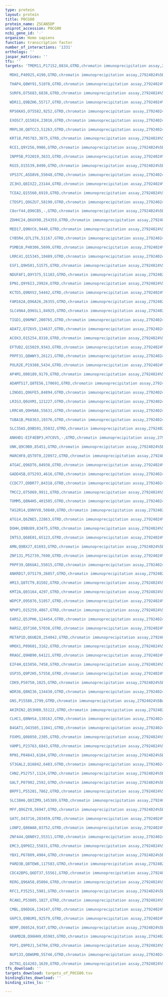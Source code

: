 ```yaml
---
type: protein
layout: protein
title: P0CG00
protein_name: ZSCAN5DP
uniprot_accession: P0CG00
ncbi_gene_id: '-'
organism: Homo sapiens
function: transcription factor
number_of_interactions: '1331'
orthologs: ''
jaspar_matrices: ''
tfs: ''
targets: 'TMEM11,P17152,8834,GTRD,chromatin immunoprecipitation assay,27924024%5Buid%5D,No

  MDH1,P40925,4190,GTRD,chromatin immunoprecipitation assay,27924024%5Buid%5D,No

  THAP4,Q8WY91,51078,GTRD,chromatin immunoprecipitation assay,27924024%5Buid%5D,No

  SURF6,O75683,6838,GTRD,chromatin immunoprecipitation assay,27924024%5Buid%5D,No

  WDR11,Q9BZH6,55717,GTRD,chromatin immunoprecipitation assay,27924024%5Buid%5D,No

  RPS6KA5,O75582,9252,GTRD,chromatin immunoprecipitation assay,27924024%5Buid%5D,No

  EXOSC7,Q15024,23016,GTRD,chromatin immunoprecipitation assay,27924024%5Buid%5D,No

  MRPL30,Q8TCC3,51263,GTRD,chromatin immunoprecipitation assay,27924024%5Buid%5D,No

  KRT18,P05783,3875,GTRD,chromatin immunoprecipitation assay,27924024%5Buid%5D,No

  RCE1,Q9Y256,9986,GTRD,chromatin immunoprecipitation assay,27924024%5Buid%5D,No

  INPP5B,P32019,3633,GTRD,chromatin immunoprecipitation assay,27924024%5Buid%5D,No

  RGS5,O15539,8490,GTRD,chromatin immunoprecipitation assay,27924024%5Buid%5D,No

  VPS37C,A5D8V6,55048,GTRD,chromatin immunoprecipitation assay,27924024%5Buid%5D,No

  ZC3H3,Q8IXZ2,23144,GTRD,chromatin immunoprecipitation assay,27924024%5Buid%5D,No

  TCEA2,Q15560,6919,GTRD,chromatin immunoprecipitation assay,27924024%5Buid%5D,No

  CTDSP1,Q9GZU7,58190,GTRD,chromatin immunoprecipitation assay,27924024%5Buid%5D,No

  C8orf44,Q96CB5,-,GTRD,chromatin immunoprecipitation assay,27924024%5Buid%5D,No

  ZDHHC24,Q6UX98,254359,GTRD,chromatin immunoprecipitation assay,27924024%5Buid%5D,No

  MED17,Q9NVC6,9440,GTRD,chromatin immunoprecipitation assay,27924024%5Buid%5D,No

  CYB5R4,Q7L1T6,51167,GTRD,chromatin immunoprecipitation assay,27924024%5Buid%5D,No

  PSMB10,P40306,5699,GTRD,chromatin immunoprecipitation assay,27924024%5Buid%5D,No

  LRRC41,Q15345,10489,GTRD,chromatin immunoprecipitation assay,27924024%5Buid%5D,No

  ESF1,Q9H501,51575,GTRD,chromatin immunoprecipitation assay,27924024%5Buid%5D,No

  NDUFAF1,Q9Y375,51103,GTRD,chromatin immunoprecipitation assay,27924024%5Buid%5D,No

  EPN1,Q9Y6I3,29924,GTRD,chromatin immunoprecipitation assay,27924024%5Buid%5D,No

  KCTD5,Q9NXV2,54442,GTRD,chromatin immunoprecipitation assay,27924024%5Buid%5D,No

  FAM162A,Q96A26,26355,GTRD,chromatin immunoprecipitation assay,27924024%5Buid%5D,No

  SLC49A4,Q96SL1,84925,GTRD,chromatin immunoprecipitation assay,27924024%5Buid%5D,No

  TIGD1,Q96MW7,200765,GTRD,chromatin immunoprecipitation assay,27924024%5Buid%5D,No

  ADAT2,Q7Z6V5,134637,GTRD,chromatin immunoprecipitation assay,27924024%5Buid%5D,No

  ACOX3,O15254,8310,GTRD,chromatin immunoprecipitation assay,27924024%5Buid%5D,No

  EFTUD2,Q15029,9343,GTRD,chromatin immunoprecipitation assay,27924024%5Buid%5D,No

  PRPF31,Q8WWY3,26121,GTRD,chromatin immunoprecipitation assay,27924024%5Buid%5D,No

  POLR2E,P19388,5434,GTRD,chromatin immunoprecipitation assay,27924024%5Buid%5D,No

  AP4M1,O00189,9179,GTRD,chromatin immunoprecipitation assay,27924024%5Buid%5D,No

  ADAMTS17,Q8TE56,170691,GTRD,chromatin immunoprecipitation assay,27924024%5Buid%5D,No

  LINGO1,Q96FE5,84894,GTRD,chromatin immunoprecipitation assay,27924024%5Buid%5D,No

  LRIG3,Q6UXM1,121227,GTRD,chromatin immunoprecipitation assay,27924024%5Buid%5D,No

  LRRC40,Q9H9A6,55631,GTRD,chromatin immunoprecipitation assay,27924024%5Buid%5D,No

  TUBA1B,P68363,10376,GTRD,chromatin immunoprecipitation assay,27924024%5Buid%5D,No

  SLC35A5,Q9BS91,55032,GTRD,chromatin immunoprecipitation assay,27924024%5Buid%5D,No

  ANKHD1-EIF4EBP3,H7C0V5,-,GTRD,chromatin immunoprecipitation assay,27924024%5Buid%5D,No

  UNK,Q9C0B0,85451,GTRD,chromatin immunoprecipitation assay,27924024%5Buid%5D,No

  MARCHF8,Q5T0T0,220972,GTRD,chromatin immunoprecipitation assay,27924024%5Buid%5D,No

  ATG4C,Q96DT6,84938,GTRD,chromatin immunoprecipitation assay,27924024%5Buid%5D,No

  GADD45B,O75293,4616,GTRD,chromatin immunoprecipitation assay,27924024%5Buid%5D,No

  CCDC77,Q9BR77,84318,GTRD,chromatin immunoprecipitation assay,27924024%5Buid%5D,No

  TMCC2,O75069,9911,GTRD,chromatin immunoprecipitation assay,27924024%5Buid%5D,No

  TOMM5,Q8N4H5,401505,GTRD,chromatin immunoprecipitation assay,27924024%5Buid%5D,No

  TAS2R14,Q9NYV8,50840,GTRD,chromatin immunoprecipitation assay,27924024%5Buid%5D,No

  ATG14,Q6ZNE5,22863,GTRD,chromatin immunoprecipitation assay,27924024%5Buid%5D,No

  DOHH,Q9BU89,83475,GTRD,chromatin immunoprecipitation assay,27924024%5Buid%5D,No

  INTS3,Q68E01,65123,GTRD,chromatin immunoprecipitation assay,27924024%5Buid%5D,No

  AMN,Q9BXJ7,81693,GTRD,chromatin immunoprecipitation assay,27924024%5Buid%5D,No

  ZNF131,P52739,7690,GTRD,chromatin immunoprecipitation assay,27924024%5Buid%5D,No

  PRPF39,Q86UA1,55015,GTRD,chromatin immunoprecipitation assay,27924024%5Buid%5D,No

  ANKRD17,O75179,26057,GTRD,chromatin immunoprecipitation assay,27924024%5Buid%5D,No

  HM13,Q8TCT9,81502,GTRD,chromatin immunoprecipitation assay,27924024%5Buid%5D,No

  KMT2A,Q03164,4297,GTRD,chromatin immunoprecipitation assay,27924024%5Buid%5D,No

  WDPCP,O95876,51057,GTRD,chromatin immunoprecipitation assay,27924024%5Buid%5D,No

  NPHP1,O15259,4867,GTRD,chromatin immunoprecipitation assay,27924024%5Buid%5D,No

  EARS2,Q5JPH6,124454,GTRD,chromatin immunoprecipitation assay,27924024%5Buid%5D,No

  RARS2,Q5T160,57038,GTRD,chromatin immunoprecipitation assay,27924024%5Buid%5D,No

  METAP1D,Q6UB28,254042,GTRD,chromatin immunoprecipitation assay,27924024%5Buid%5D,No

  HMOX1,P09601,3162,GTRD,chromatin immunoprecipitation assay,27924024%5Buid%5D,No

  RRAGC,Q9HB90,64121,GTRD,chromatin immunoprecipitation assay,27924024%5Buid%5D,No

  EIF4H,Q15056,7458,GTRD,chromatin immunoprecipitation assay,27924024%5Buid%5D,No

  USP35,Q9P2H5,57558,GTRD,chromatin immunoprecipitation assay,27924024%5Buid%5D,No

  CDK9,P50750,1025,GTRD,chromatin immunoprecipitation assay,27924024%5Buid%5D,No

  WDR36,Q8NI36,134430,GTRD,chromatin immunoprecipitation assay,27924024%5Buid%5D,No

  GNS,P15586,2799,GTRD,chromatin immunoprecipitation assay,27924024%5Buid%5D,No

  AKIRIN2,Q53H80,55122,GTRD,chromatin immunoprecipitation assay,27924024%5Buid%5D,No

  CLHC1,Q8NHS4,130162,GTRD,chromatin immunoprecipitation assay,27924024%5Buid%5D,No

  B4GAT1,O43505,11041,GTRD,chromatin immunoprecipitation assay,27924024%5Buid%5D,No

  FOXM1,Q08050,2305,GTRD,chromatin immunoprecipitation assay,27924024%5Buid%5D,No

  VAMP1,P23763,6843,GTRD,chromatin immunoprecipitation assay,27924024%5Buid%5D,No

  RPN1,P04843,6184,GTRD,chromatin immunoprecipitation assay,27924024%5Buid%5D,No

  ST3GAL2,Q16842,6483,GTRD,chromatin immunoprecipitation assay,27924024%5Buid%5D,No

  CHN2,P52757,1124,GTRD,chromatin immunoprecipitation assay,27924024%5Buid%5D,No

  GALT,P07902,2592,GTRD,chromatin immunoprecipitation assay,27924024%5Buid%5D,No

  BRPF1,P55201,7862,GTRD,chromatin immunoprecipitation assay,27924024%5Buid%5D,No

  SLC38A6,Q8IZM9,145389,GTRD,chromatin immunoprecipitation assay,27924024%5Buid%5D,No

  MFF,Q9GZY8,56947,GTRD,chromatin immunoprecipitation assay,27924024%5Buid%5D,No

  GATC,O43716,283459,GTRD,chromatin immunoprecipitation assay,27924024%5Buid%5D,No

  LONP2,Q86WA8,83752,GTRD,chromatin immunoprecipitation assay,27924024%5Buid%5D,No

  ZNF444,Q8N0Y2,55311,GTRD,chromatin immunoprecipitation assay,27924024%5Buid%5D,No

  EMC3,Q9P0I2,55831,GTRD,chromatin immunoprecipitation assay,27924024%5Buid%5D,No

  YBX1,P67809,4904,GTRD,chromatin immunoprecipitation assay,27924024%5Buid%5D,No

  PARD3B,Q8TEW8,117583,GTRD,chromatin immunoprecipitation assay,27924024%5Buid%5D,No

  CDC42BPG,Q6DT37,55561,GTRD,chromatin immunoprecipitation assay,27924024%5Buid%5D,No

  RERG,Q96A58,85004,GTRD,chromatin immunoprecipitation assay,27924024%5Buid%5D,No

  RFC1,P35251,5981,GTRD,chromatin immunoprecipitation assay,27924024%5Buid%5D,No

  RCAN1,P53805,1827,GTRD,chromatin immunoprecipitation assay,27924024%5Buid%5D,No

  CMBL,Q96DG6,134147,GTRD,chromatin immunoprecipitation assay,27924024%5Buid%5D,No

  G6PC3,Q9BUM1,92579,GTRD,chromatin immunoprecipitation assay,27924024%5Buid%5D,No

  NEMF,O60524,9147,GTRD,chromatin immunoprecipitation assay,27924024%5Buid%5D,No

  GRAMD2B,Q96HH9,65983,GTRD,chromatin immunoprecipitation assay,27924024%5Buid%5D,No

  PDP1,Q9P0J1,54704,GTRD,chromatin immunoprecipitation assay,27924024%5Buid%5D,No

  NUP133,Q8WUM0,55746,GTRD,chromatin immunoprecipitation assay,27924024%5Buid%5D,No

  DCTN1,Q14203,1639,GTRD,chromatin immunoprecipitation assay,27924024%5Buid%5D,No'
tfs_download: ''
targets_download: targets_of_P0CG00.tsv
bindingSites_download: ''
binding_sites_ls: ''

---
```

